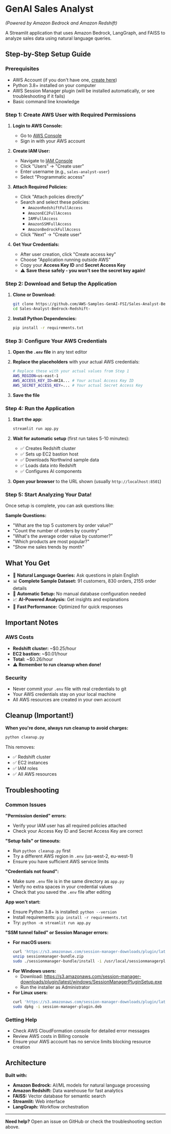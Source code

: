 # GenAI Sales Analyst
*(Powered by Amazon Bedrock and Amazon Redshift)*

A Streamlit application that uses Amazon Bedrock, LangGraph, and FAISS to analyze sales data using natural language queries.

## Step-by-Step Setup Guide

### Prerequisites
- AWS Account (if you don't have one, [create here](https://aws.amazon.com/free/))
- Python 3.8+ installed on your computer
- AWS Session Manager plugin (will be installed automatically, or see troubleshooting if it fails)
- Basic command line knowledge

### Step 1: Create AWS User with Required Permissions

1. **Login to AWS Console:**
   - Go to [AWS Console](https://console.aws.amazon.com/)
   - Sign in with your AWS account

2. **Create IAM User:**
   - Navigate to [IAM Console](https://console.aws.amazon.com/iam/)
   - Click "Users" → "Create user"
   - Enter username (e.g., `sales-analyst-user`)
   - Select "Programmatic access"

3. **Attach Required Policies:**
   - Click "Attach policies directly"
   - Search and select these policies:
     - `AmazonRedshiftFullAccess`
     - `AmazonEC2FullAccess` 
     - `IAMFullAccess`
     - `AmazonSSMFullAccess`
     - `AmazonBedrockFullAccess`
   - Click "Next" → "Create user"

4. **Get Your Credentials:**
   - After user creation, click "Create access key"
   - Choose "Application running outside AWS"
   - Copy your **Access Key ID** and **Secret Access Key**
   - ⚠️ **Save these safely - you won't see the secret key again!**

### Step 2: Download and Setup the Application

1. **Clone or Download:**
   ```bash
   git clone https://github.com/AWS-Samples-GenAI-FSI/Sales-Analyst-Bedrock-Redshift-.git
   cd Sales-Analyst-Bedrock-Redshift-
   ```

2. **Install Python Dependencies:**
   ```bash
   pip install -r requirements.txt
   ```

### Step 3: Configure Your AWS Credentials

1. **Open the `.env` file** in any text editor

2. **Replace the placeholders** with your actual AWS credentials:
   ```bash
   # Replace these with your actual values from Step 1
   AWS_REGION=us-east-1
   AWS_ACCESS_KEY_ID=AKIA... # Your actual Access Key ID
   AWS_SECRET_ACCESS_KEY=... # Your actual Secret Access Key
   ```

3. **Save the file**

### Step 4: Run the Application

1. **Start the app:**
   ```bash
   streamlit run app.py
   ```

2. **Wait for automatic setup** (first run takes 5-10 minutes):
   - ✅ Creates Redshift cluster
   - ✅ Sets up EC2 bastion host
   - ✅ Downloads Northwind sample data
   - ✅ Loads data into Redshift
   - ✅ Configures AI components

3. **Open your browser** to the URL shown (usually `http://localhost:8501`)

### Step 5: Start Analyzing Your Data!

Once setup is complete, you can ask questions like:

**Sample Questions:**
- "What are the top 5 customers by order value?"
- "Count the number of orders by country"
- "What's the average order value by customer?"
- "Which products are most popular?"
- "Show me sales trends by month"

## What You Get

- 🤖 **Natural Language Queries:** Ask questions in plain English
- 📊 **Complete Sample Dataset:** 91 customers, 830 orders, 2155 order details
- 🔄 **Automatic Setup:** No manual database configuration needed
- 📈 **AI-Powered Analysis:** Get insights and explanations
- 🚀 **Fast Performance:** Optimized for quick responses

## Important Notes

### AWS Costs
- **Redshift cluster:** ~$0.25/hour
- **EC2 bastion:** ~$0.01/hour
- **Total:** ~$0.26/hour
- ⚠️ **Remember to run cleanup when done!**

### Security
- Never commit your `.env` file with real credentials to git
- Your AWS credentials stay on your local machine
- All AWS resources are created in your own account

## Cleanup (Important!)

**When you're done, always run cleanup to avoid charges:**
```bash
python cleanup.py
```

This removes:
- ✅ Redshift cluster
- ✅ EC2 instances
- ✅ IAM roles
- ✅ All AWS resources

## Troubleshooting

### Common Issues

**"Permission denied" errors:**
- Verify your IAM user has all required policies attached
- Check your Access Key ID and Secret Access Key are correct

**"Setup fails" or timeouts:**
- Run `python cleanup.py` first
- Try a different AWS region in `.env` (us-west-2, eu-west-1)
- Ensure you have sufficient AWS service limits

**"Credentials not found":**
- Make sure `.env` file is in the same directory as `app.py`
- Verify no extra spaces in your credential values
- Check that you saved the `.env` file after editing

**App won't start:**
- Ensure Python 3.8+ is installed: `python --version`
- Install requirements: `pip install -r requirements.txt`
- Try: `python -m streamlit run app.py`

**"SSM tunnel failed" or Session Manager errors:**
- **For macOS users:**
  ```bash
  curl 'https://s3.amazonaws.com/session-manager-downloads/plugin/latest/mac/sessionmanager-bundle.zip' -o 'sessionmanager-bundle.zip'
  unzip sessionmanager-bundle.zip
  sudo ./sessionmanager-bundle/install -i /usr/local/sessionmanagerplugin -b /usr/local/bin/session-manager-plugin
  ```
- **For Windows users:**
  - Download: https://s3.amazonaws.com/session-manager-downloads/plugin/latest/windows/SessionManagerPluginSetup.exe
  - Run the installer as Administrator
- **For Linux users:**
  ```bash
  curl 'https://s3.amazonaws.com/session-manager-downloads/plugin/latest/ubuntu_64bit/session-manager-plugin.deb' -o 'session-manager-plugin.deb'
  sudo dpkg -i session-manager-plugin.deb
  ```

### Getting Help
- Check AWS CloudFormation console for detailed error messages
- Review AWS costs in Billing console
- Ensure your AWS account has no service limits blocking resource creation

## Architecture

**Built with:**
- **Amazon Bedrock:** AI/ML models for natural language processing
- **Amazon Redshift:** Data warehouse for fast analytics
- **FAISS:** Vector database for semantic search
- **Streamlit:** Web interface
- **LangGraph:** Workflow orchestration

---

**Need help?** Open an issue on GitHub or check the troubleshooting section above.